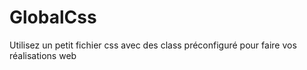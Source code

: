 # GlobalCss
Utilisez un petit fichier css avec des class préconfiguré  pour faire vos réalisations web
